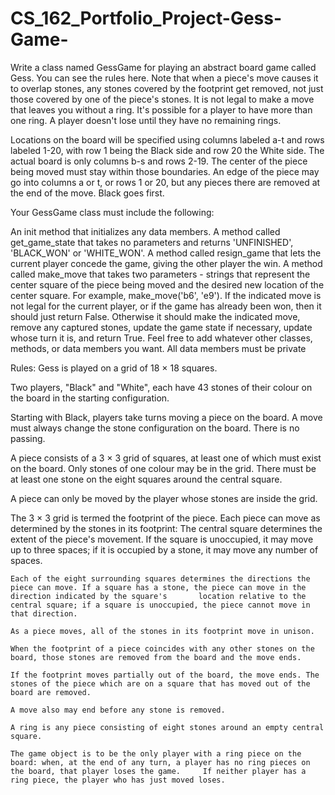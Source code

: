# CS_162_Portfolio_Project-Gess-Game-

Write a class named GessGame for playing an abstract board game called Gess. You can see the rules here. Note that when a piece's move causes it to overlap stones, any stones covered by the footprint get removed, not just those covered by one of the piece's stones. It is not legal to make a move that leaves you without a ring. It's possible for a player to have more than one ring. A player doesn't lose until they have no remaining rings.

Locations on the board will be specified using columns labeled a-t and rows labeled 1-20, with row 1 being the Black side and row 20 the White side. The actual board is only columns b-s and rows 2-19. The center of the piece being moved must stay within those boundaries. An edge of the piece may go into columns a or t, or rows 1 or 20, but any pieces there are removed at the end of the move. Black goes first.

Your GessGame class must include the following:

An init method that initializes any data members.
A method called get_game_state that takes no parameters and returns 'UNFINISHED', 'BLACK_WON' or 'WHITE_WON'.
A method called resign_game that lets the current player concede the game, giving the other player the win.
A method called make_move that takes two parameters - strings that represent the center square of the piece being moved and the desired new location of the center square. For example, make_move('b6', 'e9'). If the indicated move is not legal for the current player, or if the game has already been won, then it should just return False. Otherwise it should make the indicated move, remove any captured stones, update the game state if necessary, update whose turn it is, and return True.
Feel free to add whatever other classes, methods, or data members you want. All data members must be private

Rules:
  Gess is played on a grid of 18 × 18 squares.
  
  Two players, "Black" and "White", each have 43 stones of their colour on the board in the starting configuration.
  
  Starting with Black, players take turns moving a piece on the board. A move must always change the stone configuration on the board. There is no passing.
  
  A piece consists of a 3 × 3 grid of squares, at least one of which must exist on the board. Only stones of one colour may be in the grid. There must be at least one stone on     the eight squares around the central square.
  
  A piece can only be moved by the player whose stones are inside the grid.
  
  The 3 × 3 grid is termed the footprint of the piece. Each piece can move as determined by the stones in its footprint:
    The central square determines the extent of the piece's movement. If the square is unoccupied, it may move up to three spaces; if it is occupied by a stone, it may move any     number of spaces.
    
    Each of the eight surrounding squares determines the directions the piece can move. If a square has a stone, the piece can move in the direction indicated by the square's       location relative to the central square; if a square is unoccupied, the piece cannot move in that direction.
    
    As a piece moves, all of the stones in its footprint move in unison.
    
    When the footprint of a piece coincides with any other stones on the board, those stones are removed from the board and the move ends.
    
    If the footprint moves partially out of the board, the move ends. The stones of the piece which are on a square that has moved out of the board are removed.
    
    A move also may end before any stone is removed.
    
    A ring is any piece consisting of eight stones around an empty central square.
    
    The game object is to be the only player with a ring piece on the board: when, at the end of any turn, a player has no ring pieces on the board, that player loses the game.     If neither player has a ring piece, the player who has just moved loses.
